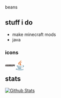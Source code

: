 beans  
## stuff i do  
* make minecraft mods  
* java  
### icons  
<img align="left" alt="minecraft image" width="32px" src="https://raw.githubusercontent.com/github/explore/80688e429a7d4ef2fca1e82350fe8e3517d3494d/topics/minecraft/minecraft.png" />  
<img align="left" alt="java image" width="32px" src="https://raw.githubusercontent.com/github/explore/80688e429a7d4ef2fca1e82350fe8e3517d3494d/topics/java/java.png" />  

<br />  

## stats  
[![Github Stats](https://github-readme-stats.vercel.app/api?username=xf8b)](https://github.com/anuraghazra/github-readme-stats)  

